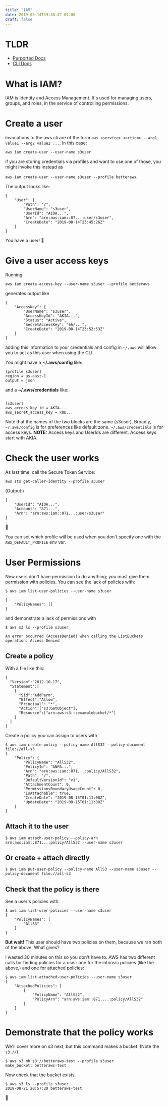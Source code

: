 ```yaml
---
title: "IAM"
date: 2019-08-14T19:38:47-04:00
draft: false
---
```


# TLDR

* [Purported Docs](https://docs.aws.amazon.com/iam/index.html)
* [CLI Docs](https://docs.aws.amazon.com/cli/latest/reference/iam/)

# What is IAM?

IAM is Identity and Access Management.  It's used for managing users, groups, and roles, in the service of controlling permissions.

# Create a user

Invocations to the aws cli are of the form `aws <service> <action> --arg1 value1 --arg2 value2 ...`.  In this case:

`aws iam create-user --user-name s3user`

if you are storing credentials via profiles and want to use one of those, you might invoke this instead as

`aws iam create-user --user-name s3user --profile betteraws`.

The output looks like:

```
{
    "User": {
        "Path": "/",
        "UserName": "s3user",
        "UserId": "AIDA...",
        "Arn": "arn:aws:iam::87...:user/s3user",
        "CreateDate": "2019-08-14T23:45:26Z"
    }
}
```

You have a user!  🎉

# Give a user access keys

Running

`aws iam create-access-key --user-name s3user --profile betteraws`

generates output like

```
{
    "AccessKey": {
        "UserName": "s3user",
        "AccessKeyId": "AKIA...",
        "Status": "Active",
        "SecretAccessKey": "6h/...",
        "CreateDate": "2019-08-14T23:52:53Z"
    }
}
```

adding this information to your credentials and config in `~/.aws` will allow you to act as this user when using the CLI.

You might have a **~/.aws/config** like:

```
[profile s3user]
region = us-east-1
output = json
```

and a **~/.aws/credentials** like:

```

[s3user]
aws_access_key_id = AKIA...
aws_secret_access_key = x8D...
```

Note that the names of the two blocks are the same (s3user).  Broadly, `~/.aws/config` is for preferences like default zone.  `~/.aws/credentials` is for access keys.  **NOTE:** Access keys and UserIds are different.  Access keys start with AKIA.

# Check the user works

As last time, call the Secure Token Service:

`aws sts get-caller-identity --profile s3user`

(Output:)

```
{
    "UserId": "AIDA...",
    "Account": "871...",
    "Arn": "arn:aws:iam::871...:user/s3user"
}
```

🙌

You can set which profile will be used when you don't specify one with the `AWS_DEFAULT_PROFILE` env var.

# User Permissions

New users don't have permission to do anything; you must give them permission with policies.  You can see the lack of policies with:

```
$ aws iam list-user-policies --user-name s3user

{
    "PolicyNames": []
}

```

and demonstrate a lack of permissions with

```
$ aws s3 ls --profile s3user

An error occurred (AccessDenied) when calling the ListBuckets operation: Access Denied
```

## Create a policy

With a file like this:

```
{
  "Version":"2012-10-17",
  "Statement":[
    {
      "Sid":"AddPerm",
      "Effect":"Allow",
      "Principal": "*",
      "Action":["s3:GetObject"],
      "Resource":["arn:aws:s3:::examplebucket/*"]
    }
  ]
}
```

Create a policy you can assign to users with

```
$ aws iam create-policy --policy-name AllS32 --policy-document file://all-s3
{
    "Policy": {
        "PolicyName": "AllS32",
        "PolicyId": "ANPA...",
        "Arn": "arn:aws:iam::871...:policy/AllS32",
        "Path": "/",
        "DefaultVersionId": "v1",
        "AttachmentCount": 0,
        "PermissionsBoundaryUsageCount": 0,
        "IsAttachable": true,
        "CreateDate": "2019-08-15T01:11:08Z",
        "UpdateDate": "2019-08-15T01:11:08Z"
    }
}
```

## Attach it to the user

`$ aws iam attach-user-policy --policy-arn arn:aws:iam::871...:policy/AllS32 --user-name s3user`

## Or create + attach directly

`$ aws iam put-user-policy --policy-name AllS3 --user-name s3user --policy-document file://all-s3`

## Check that the policy is there

See a user's policies with:

```
$ aws iam list-user-policies --user-name s3user
{
    "PolicyNames": [
        "AllS3"
    ]
}
```

**But wait!** This user should have two policies on them, because we ran both of the above.  What gives?

I wasted 30 minutes on this so you don't have to.  AWS has two different calls for finding policies for a user: one for the intrinsic policies (like the above,) and one for attached policies:

```
$ aws iam list-attached-user-policies --user-name s3user
{
    "AttachedPolicies": [
        {
            "PolicyName": "AllS32",
            "PolicyArn": "arn:aws:iam::871....:policy/AllS32"
        }
    ]
}
```

# Demonstrate that the policy works

We'll cover more on s3 next, but this command makes a bucket.  (Note the `s3://`)

```
$ aws s3 mb s3://betteraws-test --profile s3user
make_bucket: betteraws-test
```

Now check that the bucket exists.

```
$ aws s3 ls --profile s3user
2019-08-21 20:57:20 betteraws-test
```

💪
